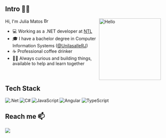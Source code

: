 
<h2>Intro 🤙🏻</h2>
<img align="right" alt="Hello" src="https://media.giphy.com/media/WUCfha9z0qFljJmpH7/giphy.gif" width="200" />
<div align="left">
    <p>Hi, I'm Julia Matos <img alt="Brasil" src="https://emojis.slackmojis.com/emojis/images/1591808522/9339/brazil.png?1591808522" width="15" /></p>
    <ul>
        <li>💻 Working as a .NET developer at <a  href="https://www.linkedin.com/company/ntl-nova-tecnologia-ltda./">NTL</a></li>
        <li>🎓 I have a bachelor degree in Computer Information Systems (<a href="https://www.unilasalle.edu.br/rj">@UnilasalleRJ</a>)</li>
    <li>☕ Professional coffee drinker</li>
<li>🕵️‍♀️ Always curious and building things, available to help and learn together</li>
</ul>
<br>
<h2>Tech Stack</h2>

![.Net](https://img.shields.io/badge/.NET-5C2D91?style=for-the-badge&logo=.net&logoColor=white)
![C#](https://img.shields.io/badge/c%23-%23239120.svg?style=for-the-badge&logo=c-sharp&logoColor=white)
![JavaScript](https://img.shields.io/badge/javascript-%23323330.svg?style=for-the-badge&logo=javascript&logoColor=%23F7DF1E)
![Angular](https://img.shields.io/badge/angular-%23DD0031.svg?style=for-the-badge&logo=angular&logoColor=white)
![TypeScript](https://img.shields.io/badge/typescript-%23007ACC.svg?style=for-the-badge&logo=typescript&logoColor=white)

<h2>Reach me 📫</h2>
<a href=https://www.linkedin.com/in/julia-almeida-matos/><img src="https://img.shields.io/badge/LinkedIn-0077B5?style=for-the-badge&logo=linkedin&logoColor=white" /></a>
</div>

